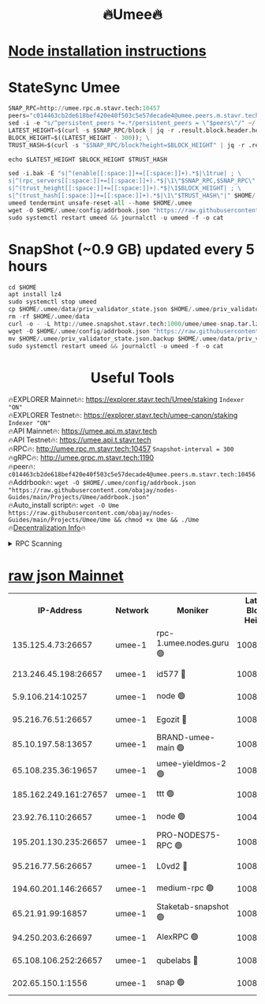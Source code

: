 <h1 align="center"> 🔥Umee🔥</h1>


[Node installation instructions](https://github.com/obajay/nodes-Guides/tree/main/Projects/Umee)
=
# StateSync Umee
```python
SNAP_RPC=http://umee.rpc.m.stavr.tech:10457
peers="c014463cb2de618bef420e40f503c5e57decade4@umee.peers.m.stavr.tech:10456"
sed -i -e "s/^persistent_peers *=.*/persistent_peers = \"$peers\"/" ~/.umee/config/config.toml
LATEST_HEIGHT=$(curl -s $SNAP_RPC/block | jq -r .result.block.header.height); \
BLOCK_HEIGHT=$((LATEST_HEIGHT - 300)); \
TRUST_HASH=$(curl -s "$SNAP_RPC/block?height=$BLOCK_HEIGHT" | jq -r .result.block_id.hash)

echo $LATEST_HEIGHT $BLOCK_HEIGHT $TRUST_HASH

sed -i.bak -E "s|^(enable[[:space:]]+=[[:space:]]+).*$|\1true| ; \
s|^(rpc_servers[[:space:]]+=[[:space:]]+).*$|\1\"$SNAP_RPC,$SNAP_RPC\"| ; \
s|^(trust_height[[:space:]]+=[[:space:]]+).*$|\1$BLOCK_HEIGHT| ; \
s|^(trust_hash[[:space:]]+=[[:space:]]+).*$|\1\"$TRUST_HASH\"|" $HOME/.umee/config/config.toml
umeed tendermint unsafe-reset-all --home $HOME/.umee
wget -O $HOME/.umee/config/addrbook.json "https://raw.githubusercontent.com/obajay/nodes-Guides/main/Projects/Umee/addrbook.json"
sudo systemctl restart umeed && journalctl -u umeed -f -o cat
```
# SnapShot (~0.9 GB) updated every 5 hours
```python
cd $HOME
apt install lz4
sudo systemctl stop umeed
cp $HOME/.umee/data/priv_validator_state.json $HOME/.umee/priv_validator_state.json.backup
rm -rf $HOME/.umee/data
curl -o - -L http://umee.snapshot.stavr.tech:1000/umee/umee-snap.tar.lz4 | lz4 -c -d - | tar -x -C $HOME/.umee --strip-components 2
wget -O $HOME/.umee/config/addrbook.json "https://raw.githubusercontent.com/obajay/nodes-Guides/main/Projects/Umee/addrbook.json"
mv $HOME/.umee/priv_validator_state.json.backup $HOME/.umee/data/priv_validator_state.json
sudo systemctl restart umeed && journalctl -u umeed -f -o cat
```
 <h1 align="center"> Useful Tools</h1>

🔥EXPLORER Mainnet🔥:      https://explorer.stavr.tech/Umee/staking             `Indexer "ON"` \
🔥EXPLORER Testnet🔥:        https://explorer.stavr.tech/umee-canon/staking      `Indexer "ON"` \
🔥API Mainnet🔥:                   https://umee.api.m.stavr.tech \
🔥API Testnet🔥:                     https://umee.api.t.stavr.tech \
🔥RPC🔥:                                   http://umee.rpc.m.stavr.tech:10457                     `Snapshot-interval = 300` \
🔥gRPC🔥:                              http://umee.grpc.m.stavr.tech:1190 \
🔥peer🔥:                     `c014463cb2de618bef420e40f503c5e57decade4@umee.peers.m.stavr.tech:10456` \
🔥Addrbook🔥:    ```wget -O $HOME/.umee/config/addrbook.json "https://raw.githubusercontent.com/obajay/nodes-Guides/main/Projects/Umee/addrbook.json"``` \
🔥Auto_install script🔥: ```wget -O Ume https://raw.githubusercontent.com/obajay/nodes-Guides/main/Projects/Umee/Ume && chmod +x Ume && ./Ume``` \
🔥[Decentralization Info](https://github.com/obajay/StateSync-snapshots/tree/main/Projects/Umee/Decentralization)🔥

<details>
<summary>RPC Scanning</summary>

<h2 align="center"> We scan nodes in real time every 4 hours. And we provide the final result of RPC endpoints.
We cannot influence the operation of these nodes in any way. </h2>


```python
If Voting Power is higher than 0 --> then the Node is a validator of the network and may be subject to attack and be a potential threat to the chain.
```
```python
We marked such validators with a red symbol
```

</details>

[raw json Mainnet](https://rpc-check.umeem.stavr.tech/umeem/rpc-umeem-result.json)
=



<table><tr><th>IP-Address</th><th>Network</th><th>Moniker</th><th>Latest Block Height</th><th>Earliest Block Height</th><th>Catching Up</th><th>Tx Index</th><th>Voting Power</th><th>Scan Time</th></tr><tr><td>135.125.4.73:26657</td><td>umee-1</td><td>rpc-1.umee.nodes.guru 🟢</td><td>10082063</td><td>5167386</td><td>False</td><td>on</td><td>0</td><td>2024-01-11T01:50:58.556958365UTC</td></tr><tr><td>213.246.45.198:26657</td><td>umee-1</td><td>id577 🔴</td><td>10082047</td><td>7100001</td><td>False</td><td>on</td><td>35105585</td><td>2024-01-11T01:49:23.994672161UTC</td></tr><tr><td>5.9.106.214:10257</td><td>umee-1</td><td>node 🟢</td><td>10082059</td><td>7942001</td><td>False</td><td>on</td><td>0</td><td>2024-01-11T01:50:33.216027260UTC</td></tr><tr><td>95.216.76.51:26657</td><td>umee-1</td><td>Egozit 🔴</td><td>10082063</td><td>8262001</td><td>False</td><td>off</td><td>38167006</td><td>2024-01-11T01:50:58.194096487UTC</td></tr><tr><td>85.10.197.58:13657</td><td>umee-1</td><td>BRAND-umee-main 🟢</td><td>10082050</td><td>8427832</td><td>False</td><td>on</td><td>0</td><td>2024-01-11T01:49:43.645664759UTC</td></tr><tr><td>65.108.235.36:19657</td><td>umee-1</td><td>umee-yieldmos-2 🟢</td><td>10082039</td><td>9575548</td><td>False</td><td>on</td><td>0</td><td>2024-01-11T01:48:38.573068503UTC</td></tr><tr><td>185.162.249.161:27657</td><td>umee-1</td><td>ttt 🟢</td><td>10082056</td><td>9733423</td><td>False</td><td>on</td><td>0</td><td>2024-01-11T01:50:15.365568683UTC</td></tr><tr><td>23.92.76.110:26657</td><td>umee-1</td><td>node 🟢</td><td>10046600</td><td>9953901</td><td>False</td><td>on</td><td>0</td><td>2024-01-11T01:51:39.085793105UTC</td></tr><tr><td>195.201.130.235:26657</td><td>umee-1</td><td>PRO-NODES75-RPC 🟢</td><td>10082058</td><td>9982058</td><td>False</td><td>on</td><td>0</td><td>2024-01-11T01:50:29.982208807UTC</td></tr><tr><td>95.216.77.56:26657</td><td>umee-1</td><td>L0vd2 🔴</td><td>10082066</td><td>9982066</td><td>False</td><td>off</td><td>37298945</td><td>2024-01-11T01:51:17.831786420UTC</td></tr><tr><td>194.60.201.146:26657</td><td>umee-1</td><td>medium-rpc 🟢</td><td>10082048</td><td>9984137</td><td>False</td><td>on</td><td>0</td><td>2024-01-11T01:49:30.419723307UTC</td></tr><tr><td>65.21.91.99:16857</td><td>umee-1</td><td>Staketab-snapshot 🟢</td><td>10082052</td><td>9992001</td><td>False</td><td>off</td><td>0</td><td>2024-01-11T01:49:56.705235602UTC</td></tr><tr><td>94.250.203.6:26697</td><td>umee-1</td><td>AlexRPC 🟢</td><td>10082049</td><td>9998001</td><td>False</td><td>on</td><td>0</td><td>2024-01-11T01:49:37.221811736UTC</td></tr><tr><td>65.108.106.252:26657</td><td>umee-1</td><td>qubelabs 🔴</td><td>10082050</td><td>10042989</td><td>False</td><td>on</td><td>36647447</td><td>2024-01-11T01:49:43.984577935UTC</td></tr><tr><td>202.65.150.1:1556</td><td>umee-1</td><td>snap 🟢</td><td>10082058</td><td>10080919</td><td>False</td><td>on</td><td>0</td><td>2024-01-11T01:50:30.864419905UTC</td></tr></table>
